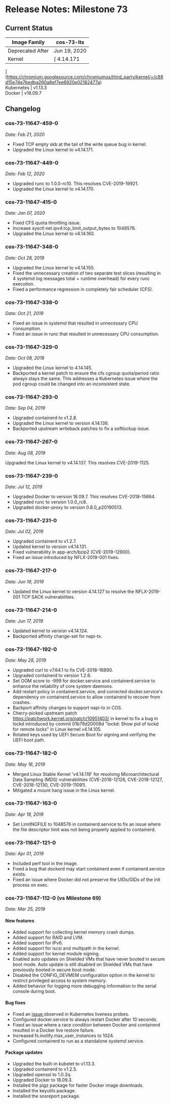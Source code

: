 #  Release Notes: Milestone 73

##  Current Status

Image Family  |  cos-73-lts  
---|---  
Deprecated After  |  Jun 19, 2020  
Kernel  |  [ 4.14.171
](https://chromium.googlesource.com/chromiumos/third_party/kernel/+/c88d15e74e7bedba260a8ef7ee6920e02182477a)  
Kubernetes  |  v1.13.3  
Docker  |  v18.09.7  
  
##  Changelog

###  cos-73-11647-459-0

_Date: Feb 21, 2020_

  * Fixed TCP empty skb at the tail of the write queue bug in kernel. 
  * Upgraded the Linux kernel to v4.14.171. 

###  cos-73-11647-449-0

_Date: Feb 12, 2020_

  * Upgraded runc to 1.0.0-rc10. This resolves CVE-2019-19921. 
  * Upgraded the Linux kernel to v4.14.170. 

###  cos-73-11647-415-0

_Date: Jan 07, 2020_

  * Fixed CFS quota throttling issue. 
  * Increase sysctl net.ipv4.tcp_limit_output_bytes to 1048576. 
  * Upgraded the Linux kernel to v4.14.160. 

###  cos-73-11647-348-0

_Date: Oct 28, 2019_

  * Upgraded the Linux kernel to v4.14.150. 
  * Fixed the unnecessary creation of two separate test slices (resulting in 4 systemd log messages total + runtime overhead) for every runc execution. 
  * Fixed a performance regression in completely fair scheduler (CFS). 

###  cos-73-11647-338-0

_Date: Oct 21, 2019_

  * Fixed an issue in systemd that resulted in unnecessary CPU consumption. 
  * Fixed an issue in runc that resulted in unnecessary CPU consumption. 

###  cos-73-11647-329-0

_Date: Oct 08, 2019_

  * Upgraded the Linux kernel to 4.14.145. 
  * Backported a kernel patch to ensure the cfs cgroup quota/period ratio always stays the same. This addresses a Kubernetes issue where the pod cgroup could be changed into an inconsistent state. 

###  cos-73-11647-293-0

_Date: Sep 04, 2019_

  * Upgraded containerd to v1.2.8. 
  * Upgraded the Linux kernel to version 4.14.138. 
  * Backported upstream writeback patches to fix a softlockup issue. 

###  cos-73-11647-267-0

_Date: Aug 08, 2019_

Upgraded the Linux kernel to v4.14.137. This resolves CVE-2019-1125.

###  cos-73-11647-239-0

_Date: Jul 12, 2019_

  * Upgraded Docker to version 18.09.7. This resolves CVE-2018-15664. 
  * Upgraded runc to version 1.0.0_rc8. 
  * Upgraded docker-proxy to version 0.8.0_p20190513. 

###  cos-73-11647-231-0

_Date: Jul 02, 2019_

  * Upgraded containerd to v1.2.7. 
  * Updated kernel to version v4.14.131. 
  * Fixed vulnerability in app-arch/bzip2 (CVE-2019-12900). 
  * Fixed an issue introduced by NFLX-2019-001 fixes. 

###  cos-73-11647-217-0

_Date: Jun 19, 2019_

  * Updated the Linux kernel to version 4.14.127 to resolve the NFLX-2019-001 TCP SACK vulnerabilities. 

###  cos-73-11647-214-0

_Date: Jun 17, 2019_

  * Updated kernel to version v4.14.124. 
  * Backported affinity change-set for napi-tx. 

###  cos-73-11647-192-0

_Date: May 28, 2019_

  * Upgraded curl to v7.64.1 to fix CVE-2018-16890. 
  * Upgraded containerd to version 1.2.6. 
  * Set OOM score to -999 for docker.service and containerd.service to enhance the reliability of core system daemons. 
  * Add restart policy in containerd.service, and corrected docker.service's dependency on containerd.service to allow containerd to recover from crashes. 
  * Backport affinity changes to support napi-tx in COS. 
  * Cherry-picked upstream patch https://patchwork.kernel.org/patch/10951403/ in kernel to fix a bug in lockd introduced by commit 01b79d20008d "lockd: Show pid of lockd for remote locks" in Linux kernel v4.14.105. 
  * Rotated keys used by UEFI Secure Boot for signing and verifying the UEFI boot path. 

###  cos-73-11647-182-0

_Date: May 16, 2019_

  * Merged Linux Stable Kernel 'v4.14.119' for resolving Microarchitectural Data Sampling (MDS) vulnerabilities (CVE-2018-12126, CVE-2018-12127, CVE-2018-12130, CVE-2019-11091). 
  * Mitigated a mount hang issue in the Linux kernel. 

###  cos-73-11647-163-0

_Date: Apr 19, 2019_

  * Set LimitNOFILE to 1048576 in containerd.service to fix an issue where the file descriptor limit was not being properly applied to containerd. 

###  cos-73-11647-121-0

_Date: Apr 01, 2019_

  * Included perf tool in the image. 
  * Fixed a bug that dockerd may start containerd even if containerd.service exists. 
  * Fixed an issue where Docker did not preserve the UIDs/GIDs of the init process on exec. 

###  cos-73-11647-112-0 (vs Milestone 69)

_Date: Mar 25, 2019_

####  New features

  * Added support for collecting kernel memory crash dumps. 
  * Added support for RAID and LVM. 
  * Added support for IPv6. 
  * Added support for iscsi and multipath in the kernel. 
  * Added support for kernel module signing. 
  * Enabled auto updates on Shielded VMs that have never booted in secure boot mode. Auto update is still disabled on Shielded VMs that have previously booted in secure boot mode. 
  * Disabled the CONFIG_DEVMEM configuration option in the kernel to restrict privileged access to system memory. 
  * Added behavior for logging more debugging information to the serial console during boot. 

####  Bug fixes

  * Fixed an [ issue ](https://github.com/opencontainers/runc/issues/1884) observed in Kubernetes liveness probes. 
  * Configured docker.service to always restart Docker after 10 seconds. 
  * Fixed an issue where a race condition between Docker and containerd resulted in a Docker live restore failure. 
  * Increased fs.inotify.max_user_instances to 1024. 
  * Configured containerd to run as a standalone systemd service. 

####  Package updates

  * Upgraded the built-in kubelet to v1.13.3. 
  * Upgraded containerd to v1.2.5. 
  * Upgraded openssl to 1.0.2q. 
  * Upgraded Docker to 18.09.3. 
  * Installed the pigz package for faster Docker image downloads. 
  * Installed the keyutils package. 
  * Installed the sosreport package. 

